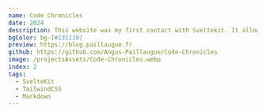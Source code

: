 ```yaml
---
name: Code Chronicles
date: 2024
description: This website was my first contact with Sveltekit. It allowed me to learn the fundamentals principles of Sveltekit.
bgColor: bg-[#131110]
preview: https://blog.paillaugue.fr
github: https://github.com/Angus-Paillaugue/Code-Chronicles
image: /projectsAssets/Code-Chronicles.webp
index: 2
tags:
  - SvelteKit
  - TailwindCSS
  - Markdown
---
```

